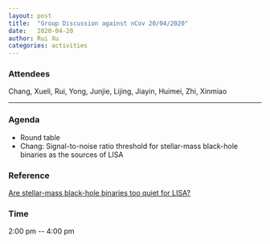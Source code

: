 ```yaml
---
layout: post
title:  "Group Discussion against nCov 20/04/2020"
date:   2020-04-20
author: Rui Xu
categories: activities
---
```



### Attendees


Chang, Xueli, Rui, Yong, Junjie, Lijing, Jiayin, Huimei, Zhi, Xinmiao

---

### Agenda

- Round table
- Chang: Signal-to-noise ratio threshold for stellar-mass black-hole binaries as the sources of LISA  


### Reference

[Are stellar-mass black-hole binaries too quiet for LISA?](https://arxiv.org/abs/1905.11998)


### Time

2:00 pm -- 4:00 pm
